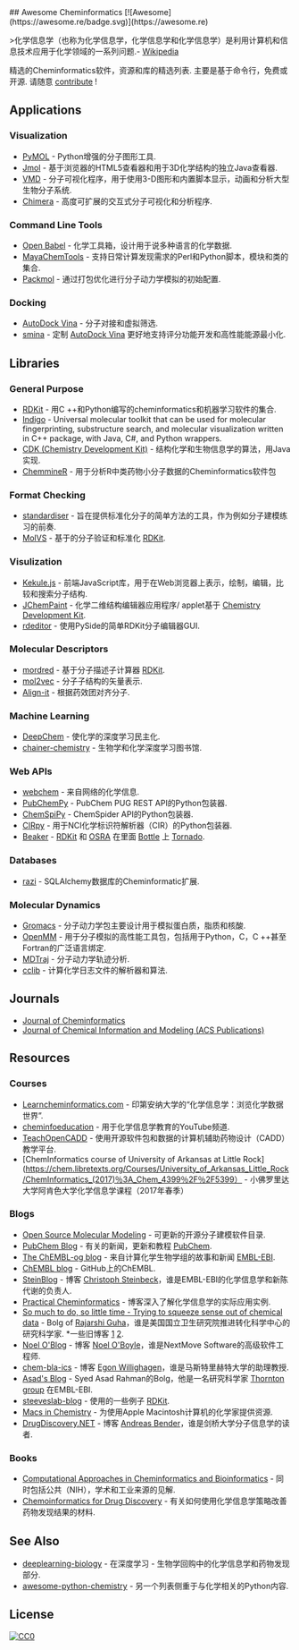 <div class="github-widget" data-repo="hsiaoyi0504/awesome-cheminformatics"></div>
<script async src="https://pagead2.googlesyndication.com/pagead/js/adsbygoogle.js"></script><ins class="adsbygoogle" style="display:block" data-ad-client="ca-pub-6890694312814945" data-ad-slot="5473692530" data-ad-format="auto"  data-full-width-responsive="true"></ins><script>(adsbygoogle = window.adsbygoogle || []).push({});</script>
## Awesome Cheminformatics [![Awesome](https://awesome.re/badge.svg)](https://awesome.re)

&gt;化学信息学（也称为化学信息学，化学信息学和化学信息学）是利用计算机和信息技术应用于化学领域的一系列问题.- [Wikipedia](https://en.wikipedia.org/wiki/Cheminformatics)

 精选的Cheminformatics软件，资源和库的精选列表.  主要是基于命令行，免费或开源.  请随意 [contribute](https://github.com/hsiaoyi0504/awesome-cheminformatics/blob/master/CONTRIBUTING.md) !



## Applications

<a id="app-visualization"></a>
### Visualization

* [PyMOL](https://sourceforge.net/projects/pymol/) -  Python增强的分子图形工具.
* [Jmol](http://jmol.sourceforge.net/) - 基于浏览器的HTML5查看器和用于3D化学结构的独立Java查看器.
* [VMD](http://www.ks.uiuc.edu/Research/vmd/) - 分子可视化程序，用于使用3-D图形和内置脚本显示，动画和分析大型生物分子系统.
* [Chimera](https://www.cgl.ucsf.edu/chimera/) - 高度可扩展的交互式分子可视化和分析程序.

<a id="app-cmd"></a>
### Command Line Tools

* [Open Babel](http://openbabel.org/wiki/Main_Page) - 化学工具箱，设计用于说多种语言的化学数据.
* [MayaChemTools](http://www.mayachemtools.org/index.html) - 支持日常计算发现需求的Perl和Python脚本，模块和类的集合.
* [Packmol](http://m3g.iqm.unicamp.br/packmol/home.shtml) - 通过打包优化进行分子动力学模拟的初始配置.

<a id="app-docking"></a>
### Docking

* [AutoDock Vina](http://vina.scripps.edu/) - 分子对接和虚拟筛选.
* [smina](https://sourceforge.net/projects/smina/) - 定制 [AutoDock Vina](http://vina.scripps.edu/) 更好地支持评分功能开发和高性能能源最小化.

## Libraries

<a id="lib-general"></a>
### General Purpose

* [RDKit](http://www.rdkit.org/) - 用C ++和Python编写的cheminformatics和机器学习软件的集合.
* [Indigo](https://github.com/epam/Indigo) - Universal molecular toolkit that can be used for molecular fingerprinting, substructure search, and molecular visualization written in C++ package, with Java, C#, and Python wrappers.
* [CDK (Chemistry Development Kit)](https://sourceforge.net/projects/cdk/) - 结构化学和生物信息学的算法，用Java实现.
* [ChemmineR](https://www.bioconductor.org/packages/release/bioc/vignettes/ChemmineR/inst/doc/ChemmineR.html) - 用于分析R中类药物小分子数据的Cheminformatics软件包

<a id="lib-format"></a>
### Format Checking

* [standardiser](https://wwwdev.ebi.ac.uk/chembl/extra/francis/standardiser/) - 旨在提供标准化分子的简单方法的工具，作为例如分子建模练习的前奏.
* [MolVS](https://github.com/mcs07/MolVS) - 基于的分子验证和标准化 [RDKit](http://www.rdkit.org/).

<a id="lib-visualization"></a>
### Visulization

* [Kekule.js](http://partridgejiang.github.io/Kekule.js/) - 前端JavaScript库，用于在Web浏览器上表示，绘制，编辑，比较和搜索分子结构.
* [JChemPaint](https://github.com/JChemPaint/jchempaint) - 化学二维结构编辑器应用程序/ applet基于 [Chemistry Development Kit](https://sourceforge.net/projects/cdk/).
* [rdeditor](https://github.com/EBjerrum/rdeditor) - 使用PySide的简单RDKit分子编辑器GUI.

<a id="lib-des"></a>
### Molecular Descriptors

* [mordred](https://github.com/mordred-descriptor/mordred) - 基于分子描述子计算器 [RDKit](http://www.rdkit.org/).
* [mol2vec](https://github.com/samoturk/mol2vec) - 分子子结构的矢量表示.
* [Align-it](http://silicos-it.be.s3-website-eu-west-1.amazonaws.com/software/align-it/1.0.4/align-it.html#alignit-generating-pharmacophore-points) - 根据药效团对齐分子.

<a id="lib-ml"></a>
### Machine Learning

* [DeepChem](https://github.com/deepchem/deepchem) - 使化学的深度学习民主化.
* [chainer-chemistry](https://github.com/pfnet-research/chainer-chemistry) - 生物学和化学深度学习图书馆.

<a id="lib-web"></a>
### Web APIs

* [webchem](https://github.com/ropensci/webchem) - 来自网络的化学信息.
* [PubChemPy](http://pubchempy.readthedocs.io) -  PubChem PUG REST API的Python包装器.
* [ChemSpiPy](http://chemspipy.readthedocs.org) -  ChemSpider API的Python包装器.
* [CIRpy](http://cirpy.readthedocs.org/) - 用于NCI化学​​标识符解析器（CIR）的Python包装器.
* [Beaker](https://github.com/chembl/chembl_beaker) - [RDKit](http://www.rdkit.org/) 和 [OSRA](https://cactus.nci.nih.gov/osra/) 在里面 [Bottle](http://bottlepy.org/docs/dev/) 上 [Tornado](http://www.tornadoweb.org/en/stable/).

<a id="lib-db"></a>
### Databases

* [razi](https://github.com/rvianello/razi) -  SQLAlchemy数据库的Cheminformatic扩展.

<a id="lib-md"></a>
### Molecular Dynamics

* [Gromacs](http://www.gromacs.org/) - 分子动力学包主要设计用于模拟蛋白质，脂质和核酸.
* [OpenMM](http://openmm.org/) - 用于分子模拟的高性能工具包，包括用于Python，C，C ++甚至Fortran的广泛语言绑定.
* [MDTraj](https://github.com/mdtraj/mdtraj) - 分子动力学轨迹分析.
* [cclib](https://github.com/cclib/cclib) - 计算化学日志文件的解析器和算法.

## Journals

* [Journal of Cheminformatics](https://jcheminf.biomedcentral.com/)
* [Journal of Chemical Information and Modeling (ACS Publications)](https://pubs.acs.org/journal/jcisd8)

## Resources

### Courses

* [Learncheminformatics.com](http://learncheminformatics.com/) - 印第安纳大学的“化学信息学：浏览化学数据世界”.
* [cheminfoeducation](https://www.youtube.com/user/cheminfoeducation/videos) - 用于化学信息学教育的YouTube频道.
* [TeachOpenCADD](https://github.com/volkamerlab/TeachOpenCADD) - 使用开源软件包和数据的计算机辅助药物设计（CADD）教学平台.
* [ChemInformatics course of University of Arkansas at Little Rock](https://chem.libretexts.org/Courses/University_of_Arkansas_Little_Rock/ChemInformatics_(2017)％3A_Chem_4399％2F％2F5399） - 小佛罗里达大学阿肯色大学化学信息学课程（2017年春季）

### Blogs

* [Open Source Molecular Modeling](https://opensourcemolecularmodeling.github.io/README.html) - 可更新的开源分子建模软件目录.
* [PubChem Blog](https://pubchemblog.ncbi.nlm.nih.gov/) - 有关的新闻，更新和教程 [PubChem](https://pubchem.ncbi.nlm.nih.gov/).
* [The ChEMBL-og blog](http://chembl.blogspot.tw/) - 来自计算化学生物学组的故事和新闻 [EMBL-EBI](https://www.ebi.ac.uk/).
* [ChEMBL blog](http://chembl.github.io/) -  GitHub上的ChEMBL.
* [SteinBlog](http://www.steinbeck-molecular.de/steinblog/) - 博客 [Christoph Steinbeck](http://www.steinbeck-molecular.de/steinblog/index.php/about/)，谁是EMBL-EBI的化学信息学和新陈代谢的负责人.
* [Practical Cheminformatics](http://practicalcheminformatics.blogspot.com/) - 博客深入了解化学信息学的实际应用实例.
* [So much to do, so little time - Trying to squeeze sense out of chemical data](http://blog.rguha.net/) -  Bolg of [Rajarshi Guha](http://blog.rguha.net/?page_id=8)，谁是美国国立卫生研究院推进转化科学中心的研究科学家.
 *一些旧博客 [1](https://rguha.wordpress.com/) [2](http://www.rguha.net/index.html).
* [Noel O'Blog](http://baoilleach.blogspot.tw/) - 博客 [Noel O'Boyle](https://www.redbrick.dcu.ie/~noel/)，谁是NextMove Software的高级软件工程师.
* [chem-bla-ics](http://chem-bla-ics.blogspot.tw/) - 博客 [Egon Willighagen](http://egonw.github.io/)，谁是马斯特里赫特大学的助理教授.
* [Asad's Blog](https://chembioinfo.com/) -  Syed Asad Rahman的Bolg，他是一名研究科学家 [Thornton group](http://www.ebi.ac.uk/research/thornton) 在EMBL-EBI.
* [steeveslab-blog](http://asteeves.github.io/) - 使用的一些例子 [RDKit](http://www.rdkit.org/).
* [Macs in Chemistry](http://www.macinchem.org/) - 为使用Apple Macintosh计算机的化学家提供资源.
* [DrugDiscovery.NET](http://www.drugdiscovery.net/) - 博客 [Andreas Bender](http://www.andreasbender.de/)，谁是剑桥大学分子信息学的读者.

### Books

* [Computational Approaches in Cheminformatics and Bioinformatics](https://books.google.com/books/about/Computational_Approaches_in_Cheminformat.html?id=bLqV4rYQoYsC) - 同时包括公共（NIH），学术和工业来源的见解.
* [Chemoinformatics for Drug Discovery](https://onlinelibrary.wiley.com/doi/book/10.1002/9781118742785) - 有关如何使用化学信息学策略改善药物发现结果的材料.

<a id="see-also"></a>
## See Also

* [deeplearning-biology](https://github.com/hussius/deeplearning-biology#chemoinformatics-and-drug-discovery-) - 在深度学习 - 生物学回购中的化学信息学和药物发现部分.
* [awesome-python-chemistry](https://github.com/lmmentel/awesome-python-chemistry) - 另一个列表侧重于与化学相关的Python内容.

## License

[![CC0](http://mirrors.creativecommons.org/presskit/buttons/88x31/svg/cc-zero.svg)](https://creativecommons.org/publicdomain/zero/1.0/)
